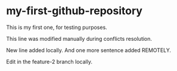 # my-first-github-repository
This is my first one, for testing purposes. 

This line was modified manually during conflicts resolution. 

New line added locally. And one more sentence added REMOTELY. 

Edit in the feature-2 branch locally. 